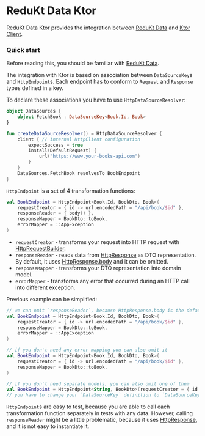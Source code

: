 # ReduKt Data Ktor

ReduKt Data Ktor provides the integration between [ReduKt Data](../redukt-data) and [Ktor Client](https://ktor.io/docs/welcome.html).

### Quick start 

Before reading this, you should be familiar with [ReduKt Data](../redukt-data).

The integration with Ktor is based on association between `DataSourceKey`s and `HttpEndpoint`s. 
Each endpoint has to conform to `Request` and `Response` types defined in a key.

To declare these associations you have to use `HttpDataSourceResolver`:

```kotlin
object DataSources {
    object FetchBook : DataSourceKey<Book.Id, Book>
}

fun createDataSourceResolver() = HttpDataSourceResolver {
    client { // internal HttpClient configuration
        expectSuccess = true
        install(DefaultRequest) {
            url("https://www.your-books-api.com")
        }
    }
    DataSources.FetchBook resolvesTo BookEndpoint
}
```

`HttpEndpoint` is a set of 4 transformation functions:

```kotlin
val BookEndpoint = HttpEndpoint<Book.Id, BookDto, Book>(
    requestCreator = { id -> url.encodedPath = "/api/book/$id" },
    responseReader = { body() },
    responseMapper = BookDto::toBook,
    errorMapper = ::AppException
)
```

* `requestCreator` - transforms your request into HTTP request with 
[HttpRequestBuilder](https://api.ktor.io/ktor-client/ktor-client-core/io.ktor.client.request/-http-request-builder/index.html).
* `responseReader` - reads data from
[HttpResponse](https://api.ktor.io/ktor-client/ktor-client-core/io.ktor.client.statement/-http-response/index.html)
as DTO representation. By default, it uses
[HttpResponse.body](https://api.ktor.io/ktor-client/ktor-client-core/io.ktor.client.call/body.html) and it can be omitted.
* `responseMapper` - transforms your DTO representation into domain model.
* `errorMapper` - transforms any error that occurred during an HTTP call into different exception.

Previous example can be simplified:

```kotlin
// we can omit `responseReader`, because HttpResponse.body is the default
val BookEndpoint = HttpEndpoint<Book.Id, BookDto, Book>(
    requestCreator = { id -> url.encodedPath = "/api/book/$id" },
    responseMapper = BookDto::toBook,
    errorMapper = ::AppException
)

// if you don't need any error mapping you can also omit it
val BookEndpoint = HttpEndpoint<Book.Id, BookDto, Book>(
    requestCreator = { id -> url.encodedPath = "/api/book/$id" },
    responseMapper = BookDto::toBook,
)

// if you don't need separate models, you can also omit one of them
val BookEndpoint = HttpEndpoint<String, BookDto>(requestCreator = { id -> path = "/api/books/$id" })
// you have to change your `DataSourceKey` definition to `DataSourceKey<String, BookDto>`
```

`HttpEndpoint`s are easy to test, because you are able to call each transformation function separately in tests with 
any data. However, calling `responseReader` might be a little problematic, because it uses 
[HttpResponse](https://api.ktor.io/ktor-client/ktor-client-core/io.ktor.client.statement/-http-response/index.html), and
it is not easy to instantiate it.
